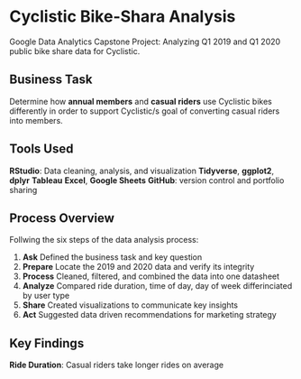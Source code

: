 # Cyclistic Bike-Shara Analysis
Google Data Analytics Capstone Project: Analyzing Q1 2019 and Q1 2020 public bike share data for Cyclistic.

## Business Task
Determine how **annual members** and **casual riders** use Cyclistic bikes differently in order to support Cyclistic/s goal of converting casual riders into members.

## Tools Used
**RStudio**: Data cleaning, analysis, and visualization
**Tidyverse**, **ggplot2**, **dplyr**
**Tableau**
**Excel**, **Google Sheets**
**GitHub**: version control and portfolio sharing

## Process Overview
Follwing the six steps of the data analysis process:
1. **Ask** Defined the business task and key question
2. **Prepare** Locate the 2019 and 2020 data and verify its integrity
3. **Process** Cleaned, filtered, and combined the data into one datasheet
4. **Analyze** Compared ride duration, time of day, day of week differinciated by user type
5. **Share** Created visualizations to communicate key insights
6. **Act** Suggested data driven recommendations for marketing strategy

## Key Findings
**Ride Duration**: Casual riders take longer rides on average
